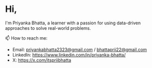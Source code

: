 # Hi,

I'm Priyanka Bhatta, a learner with a passion for using data-driven approaches to solve real-world problems.

📫 How to reach me:
- Email: priyankabhatta2323@gmail.com / bhattaprii22@gmail.com 
- LinkedIn: https://www.linkedin.com/in/priyanka-bhatta/
- X: https://x.com/itspriibhatta 


